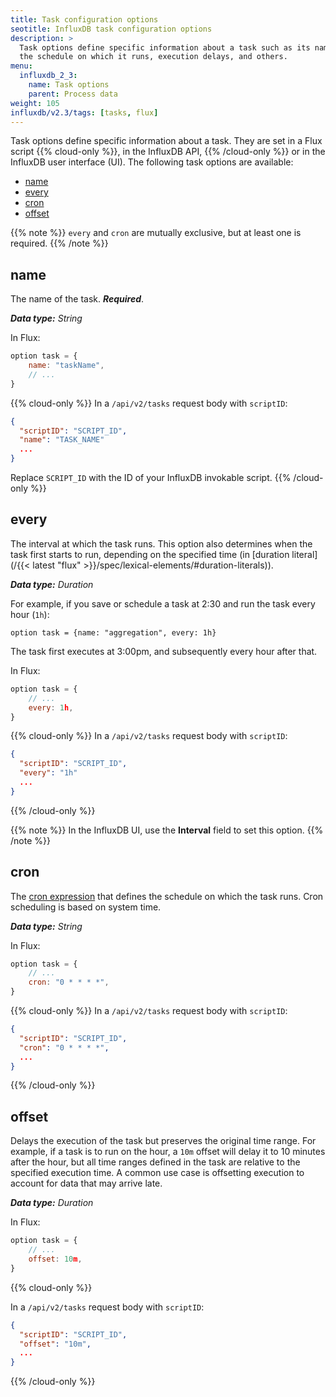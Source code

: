 ```yaml
---
title: Task configuration options
seotitle: InfluxDB task configuration options
description: >
  Task options define specific information about a task such as its name,
  the schedule on which it runs, execution delays, and others.
menu:
  influxdb_2_3:
    name: Task options
    parent: Process data
weight: 105
influxdb/v2.3/tags: [tasks, flux]
---
```


Task options define specific information about a task.
They are set in a Flux script {{% cloud-only %}}, in the InfluxDB API, {{% /cloud-only %}} or in the InfluxDB user interface (UI).
The following task options are available:

- [name](#name)
- [every](#every)
- [cron](#cron)
- [offset](#offset)

{{% note %}}
`every` and `cron` are mutually exclusive, but at least one is required.
{{% /note %}}

## name

The name of the task. _**Required**_.

_**Data type:** String_

In Flux:

```js
option task = {
    name: "taskName",
    // ...
}
```

{{% cloud-only %}}
In a `/api/v2/tasks` request body with `scriptID`:

```json
{
  "scriptID": "SCRIPT_ID",
  "name": "TASK_NAME"
  ...
}
```

Replace `SCRIPT_ID` with the ID of your InfluxDB invokable script.
{{% /cloud-only %}}

## every

The interval at which the task runs. This option also determines when the task first starts to run, depending on the specified time (in [duration literal](/{{< latest "flux" >}}/spec/lexical-elements/#duration-literals)).

_**Data type:** Duration_

For example, if you save or schedule a task at 2:30 and run the task every hour (`1h`):

`option task = {name: "aggregation", every: 1h}`

The task first executes at 3:00pm, and subsequently every hour after that.

In Flux:

```js
option task = {
    // ...
    every: 1h,
}
```

{{% cloud-only %}}
In a `/api/v2/tasks` request body with `scriptID`:

```json
{
  "scriptID": "SCRIPT_ID",
  "every": "1h"
  ...
}
```

{{% /cloud-only %}}

{{% note %}}
In the InfluxDB UI, use the **Interval** field to set this option.
{{% /note %}}

## cron

The [cron expression](https://en.wikipedia.org/wiki/Cron#Overview) that
defines the schedule on which the task runs.
Cron scheduling is based on system time.

_**Data type:** String_

In Flux:

```js
option task = {
    // ...
    cron: "0 * * * *",
}
```

{{% cloud-only %}}
In a `/api/v2/tasks` request body with `scriptID`:

```json
{
  "scriptID": "SCRIPT_ID",
  "cron": "0 * * * *",
  ...
}
```

{{% /cloud-only %}}

## offset

Delays the execution of the task but preserves the original time range.
For example, if a task is to run on the hour, a `10m` offset will delay it to 10
minutes after the hour, but all time ranges defined in the task are relative to
the specified execution time.
A common use case is offsetting execution to account for data that may arrive late.

_**Data type:** Duration_

In Flux:

```js
option task = {
    // ...
    offset: 10m,
}
```

{{% cloud-only %}}

In a `/api/v2/tasks` request body with `scriptID`:

```json
{
  "scriptID": "SCRIPT_ID",
  "offset": "10m",
  ...
}
```

{{% /cloud-only %}}